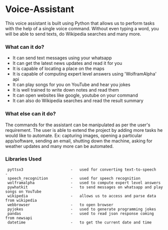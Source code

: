 # Voice-Assistant

This voice assistant is built using Python that allows us to perform tasks with the help of a single voice command.
Without even typing a word, you will be able to send texts, do Wikipedia searches and many more.

### What can it do?

* It can send text messages using your whatsapp
* It can get the latest news updates and read it for you
* It is capable of locating a place on the maps
* It is capable of computing expert level answers using 'WolframAlpha' api 
* It can play songs for you on YouTube and hear you jokes
* It is well trained to write down notes and read them
* It can open websites like google, youtube on your command
* It can also do Wikipedia searches and read the result summary 


### What else can it do?

The commands for the assistant can be manipulated as per the user's requirement.
The user is able to extend the project by adding more tasks he would like to automate.
Ex: capturing images, opening a particular app/software, sending an email, shutting down the machine,
asking for weather updates and many more can be automated.


### Libraries Used

```
 pyttsx3                     -   used for converting text-to-speech                - 
 speech_recognition          -   used for speech recognition
 wolframalpha                -   used to compute expert level answers
 pywhatkit                   -   to send messages on whatsapp and play songs on YouTube
 wikipedia                   -   allows us to access and parse data from wikipedia
 webbrowser                  -   to open browser
 pyjokes                     -   used to generate programming jokes
 pandas                      -   used to read json response coming from newsapi
 datetime                    -   to get the current date and time
```
